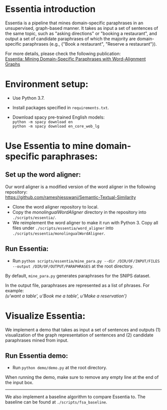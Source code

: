# Essentia introduction
Essentia is a pipeline that mines domain-specific paraphrases in an unsupervised, graph-based manner.
It takes as input a set of sentences of the same topic, such as "asking directions" or "booking a restaurant",
and output a set of candidate paraphrases of which the majority are domain-specific paraphrases (e.g., {"Book a restaurant", "Reserve a restaurant"}).

For more details, please check the following publication:\
[Essentia: Mining Domain-Specific Paraphrases with Word-Alignment Graphs](https://arxiv.org/abs/1910.00637)

# Environment setup:
* Use Python 3.7.

* Install packages specified in `requirements.txt`.

* Download spacy pre-trained English models:\
`python -m spacy download en`\
`python -m spacy download en_core_web_lg`

# Use Essentia to mine domain-specific paraphrases:

## Set up the word aligner:
Our word aligner is a modified version of the word aligner in the following repository:\
https://github.com/rameshjesswani/Semantic-Textual-Similarity

* Clone the word aligner repository to local.
* Copy the *monolingualWordAligner* directory in the repository into `./scripts/essentia/`.
* We reimplement the word aligner to make it run with Python 3. Copy all files under `./scripts/essentia/word_aligner` into `./scripts/essentia/monolingualWordAligner`.


## Run Essentia:
* Run `python scripts/essentia/mine_para.py --dir /DIR/OF/INPUT/FILES --output /DIR/OF/OUTPUT/PARAPHRASES` at the root directory.

By default, `mine_para.py` generates paraphrases for the SNIPS dataset.

In the output file, paraphrases are represented as a list of phrases. For example:\
*(u'want a table', u'Book me a table', u'Make a reservation')*

# Visualize Essentia:
We implement a demo that takes as input a set of sentences and outputs (1) visualization of the graph representation of sentences and (2) candidate paraphrases mined from input.


## Run Essentia demo:
* Run `python demo/demo.py` at the root directory.

When running the demo, make sure to remove any empty line at the end of the input box.

---

We also implement a baseline algorithm to compare Essentia to. The baseline can be found at `./scripts/fsa_baseline`.